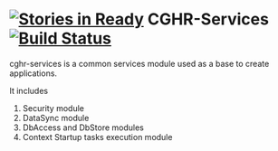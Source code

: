 [![Stories in Ready](https://badge.waffle.io/ravitez/cghr-services.png?label=ready&title=Ready)](https://waffle.io/ravitez/cghr-services)
CGHR-Services  [![Build Status](https://travis-ci.org/ravitez/cghr-services.png?branch=master)](https://travis-ci.org/ravitez/cghr-services)
=============

cghr-services is a common services module used as a base to create applications.  

It includes

1. Security module
2. DataSync module
3. DbAccess and DbStore modules
4. Context Startup tasks execution module
